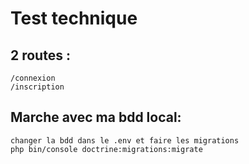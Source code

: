 # Test technique

## 2 routes :
    /connexion
    /inscription

## Marche avec ma bdd local: 
    changer la bdd dans le .env et faire les migrations
    php bin/console doctrine:migrations:migrate